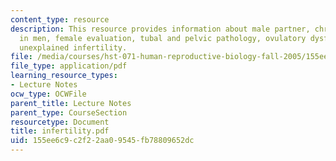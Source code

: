 ```yaml
---
content_type: resource
description: This resource provides information about male partner, chromosomal abnormalities
  in men, female evaluation, tubal and pelvic pathology, ovulatory dysfunction, and
  unexplained infertility.
file: /media/courses/hst-071-human-reproductive-biology-fall-2005/155ee6c9c2f22aa09545fb78809652dc_infertility.pdf
file_type: application/pdf
learning_resource_types:
- Lecture Notes
ocw_type: OCWFile
parent_title: Lecture Notes
parent_type: CourseSection
resourcetype: Document
title: infertility.pdf
uid: 155ee6c9-c2f2-2aa0-9545-fb78809652dc
---
```

